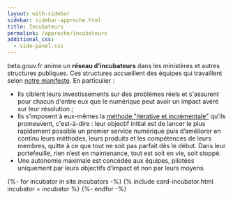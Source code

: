 ```yaml
---
layout: with-sidebar
sidebar: sidebar-approche.html
title: Incubateurs
permalink: /approche/incubateurs
additional_css:
  - side-panel.css
---
```


beta.gouv.fr anime un **réseau d'incubateurs** dans les ministères et autres structures publiques. Ces structures accueillent des équipes qui travaillent selon [notre manifeste](https://beta.gouv.fr/approche/manifeste). En particulier : 
- Ils ciblent leurs investissements sur des problèmes réels et s'assurent pour chacun d'entre eux que le numérique peut avoir un impact avéré sur leur résolution ;
- Ils s’imposent à eux-mêmes la [méthode "itérative et incrémentale"](http://romy.tetue.net/mona-lisa-agile#:~:text=Le%20d%C3%A9veloppement%20it%C3%A9ratif%20%2C%20introduit%20par,successives%2C%20chacune%20am%C3%A9liorant%20la%20qualit%C3%A9.&text=Dans%20un%20processus%20agile%2C%20l,cela%20permet%20d'innover%20constamment) qu’ils promeuvent, c'est-à-dire : leur objectif initial est de lancer le plus rapidement possible un premier service numérique puis d’améliorer en continu leurs méthodes, leurs produits et les compétences de leurs membres, quitte à ce que tout ne soit pas parfait dès le début. Dans leur portefeuille, rien n’est en maintenance, tout est soit en vie, soit stoppé.
- Une autonomie maximale est concédée aux équipes, pilotées uniquement par leurs objectifs d’impact et non par leurs moyens. 

<div class="grid">
  {%- for incubator in site.incubators -%} 
    {% include card-incubator.html incubator = incubator %} 
  {%- endfor -%}
</div>
